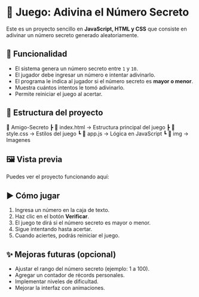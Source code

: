 # 🎲 Juego: Adivina el Número Secreto

Este es un proyecto sencillo en **JavaScript, HTML y CSS** que consiste en adivinar un número secreto generado aleatoriamente.

## 🚀 Funcionalidad

- El sistema genera un número secreto entre `1` y `10`.
- El jugador debe ingresar un número e intentar adivinarlo.
- El programa le indica al jugador si el número secreto es **mayor o menor**.
- Muestra cuántos intentos le tomó adivinarlo.
- Permite reiniciar el juego al acertar.

## 📂 Estructura del proyecto
📁 Amigo-Secreto
┣ 📄 index.html → Estructura principal del juego
┣ 📄 style.css → Estilos del juego
┗ 📄 app.js → Lógica en JavaScript
┗ 📄 img → Imagenes

## 🖼️ Vista previa

Puedes ver el proyecto funcionando aquí:  

## ▶️ Cómo jugar

1. Ingresa un número en la caja de texto.
2. Haz clic en el botón **Verificar**.
3. El juego te dirá si el número secreto es mayor o menor.
4. Sigue intentando hasta acertar.
5. Cuando aciertes, podrás reiniciar el juego.


## ✨ Mejoras futuras (opcional)

- Ajustar el rango del número secreto (ejemplo: 1 a 100).  
- Agregar un contador de récords personales.  
- Implementar niveles de dificultad.  
- Mejorar la interfaz con animaciones. 
